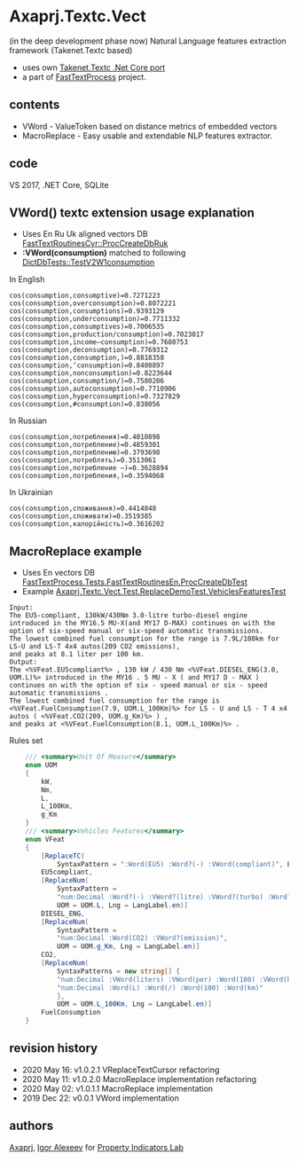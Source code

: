 # Axaprj.Textc.Vect
(in the deep development phase now)
Natural Language features extraction framework (Takenet.Textc based)
- uses own [Takenet.Textc .Net Core port](https://github.com/Axaprj/textc-csharp/tree/port2core)
- a part of [FastTextProcess](https://github.com/Axaprj/FastTextProcess) project.
 
## contents
 - VWord - ValueToken based on distance metrics of embedded vectors
 - MacroReplace - Easy usable and extendable NLP features extractor. 

## code
VS 2017, .NET Core, SQLite

## VWord() textc extension usage explanation
- Uses En Ru Uk aligned vectors DB [FastTextRoutinesCyr::ProcCreateDbRuk](https://github.com/Axaprj/FastTextProcess/blob/master/Tests/FastTextProcess.Tests/FastTextRoutinesCyr.cs)
- **:VWord(consumption)** matched to following [DictDbTests::TestV2W1consumption](https://github.com/Axaprj/FastTextProcess/blob/master/Tests/FastTextProcess.Tests/DictDbTests.cs)

In English
```
cos(consumption,consumptive)=0.7271223 cos(consumption,overconsumption)=0.8072221 cos(consumption,consumptions)=0.9393129 cos(consumption,underconsumption)=0.7711332 cos(consumption,consumptives)=0.7006535 cos(consumption,production/consumption)=0.7023017 cos(consumption,income–consumption)=0.7680753 cos(consumption,deconsumption)=0.7769312 cos(consumption,consumption,)=0.8818358 cos(consumption,‘consumption)=0.8400897 cos(consumption,nonconsumption)=0.8223644 cos(consumption,consumption/)=0.7580206 cos(consumption,autoconsumption)=0.7710906 cos(consumption,hyperconsumption)=0.7327829 cos(consumption,#consumption)=0.838056
```
In Russian
```
cos(consumption,потребления)=0.4010898 cos(consumption,потребление)=0.4859301 cos(consumption,потреблению)=0.3793698 cos(consumption,потреблять)=0.3513061 cos(consumption,потребление —)=0.3628894 cos(consumption,потребления,)=0.3594068
```
In Ukrainian
```
cos(consumption,споживання)=0.4414848 cos(consumption,споживати)=0.3519385 cos(consumption,калорійність)=0.3616202
```
## MacroReplace example
- Uses En vectors DB [FastTextProcess.Tests.FastTextRoutinesEn.ProcCreateDbTest](https://github.com/Axaprj/FastTextProcess/blob/master/Tests/FastTextProcess.Tests/FastTextRoutinesEn.cs)
- Example	[Axaprj.Textc.Vect.Test.ReplaceDemoTest.VehiclesFeaturesTest](https://github.com/Axaprj/FastTextProcess/blob/master/Axaprj.Textc.Vect.Test/ReplaceDemoTest.cs)
```
Input:
The EU5-compliant, 130kW/430Nm 3.0-litre turbo-diesel engine introduced in the MY16.5 MU-X(and MY17 D-MAX) continues on with the option of six-speed manual or six-speed automatic transmissions.
The lowest combined fuel consumption for the range is 7.9L/100km for LS-U and LS-T 4x4 autos(209 CO2 emissions), 
and peaks at 8.1 liter per 100 km.
Output:
The <%VFeat.EU5compliant%> , 130 kW / 430 Nm <%VFeat.DIESEL_ENG(3.0, UOM.L)%> introduced in the MY16 . 5 MU - X ( and MY17 D - MAX ) continues on with the option of six - speed manual or six - speed automatic transmissions . 
The lowest combined fuel consumption for the range is <%VFeat.FuelConsumption(7.9, UOM.L_100Km)%> for LS - U and LS - T 4 x4 autos ( <%VFeat.CO2(209, UOM.g_Km)%> ) , 
and peaks at <%VFeat.FuelConsumption(8.1, UOM.L_100Km)%> .
```
Rules set
```csharp
    /// <summary>Unit Of Measure</summary>
    enum UOM
    {
        kW,
        Nm,
        L,
        L_100Km,
        g_Km
    }
    /// <summary>Vehicles Features</summary>
    enum VFeat
    {
        [ReplaceTC(
            SyntaxPattern = ":Word(EU5) :Word?(-) :VWord(compliant)", Lng = LangLabel.en)]
        EU5compliant,
        [ReplaceNum(
            SyntaxPattern =
            "num:Decimal :Word?(-) :VWord?(litre) :VWord?(turbo) :Word?(-) :VWord(diesel) :VWord(engine)",
            UOM = UOM.L, Lng = LangLabel.en)]
        DIESEL_ENG,
        [ReplaceNum(
            SyntaxPattern =
            "num:Decimal :Word(CO2) :VWord?(emission)",
            UOM = UOM.g_Km, Lng = LangLabel.en)]
        CO2,
        [ReplaceNum(
            SyntaxPatterns = new string[] {
            "num:Decimal :VWord(liters) :VWord(per) :Word(100) :VWord(kilometers)",
            "num:Decimal :Word(L) :Word(/) :Word(100) :Word(km)"
            },
            UOM = UOM.L_100Km, Lng = LangLabel.en)]
        FuelConsumption
    }
```
## revision history
 - 2020 May 16: v1.0.2.1 VReplaceTextCursor refactoring
 - 2020 May 11: v1.0.2.0 MacroReplace implementation refactoring
 - 2020 May 02: v1.0.1.1 MacroReplace implementation
 - 2019 Dec 22: v0.0.1  VWord implementation

## authors
[Axaprj](https://github.com/Axaprj), [Igor Alexeev](mailto:axaprj2000@yahoo.com) 
for [Property Indicators Lab](https://propertyindicators.github.io/)
